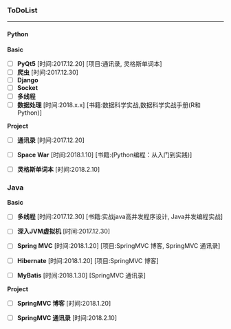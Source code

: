 ### ToDoList

***
#### Python

**Basic**
- [ ] **PyQt5**   [时间:2017.12.20]    [项目:通讯录, 灵格斯单词本]
- [ ] **爬虫**     [时间:2017.12.30]
- [ ] **Django**
- [ ] **Socket**
- [ ] **多线程**
- [ ] **数据处理**  [时间:2018.x.x]     [书籍:数据科学实战,数据科学实战手册(R和Python)]

**Project**

- [ ] **通讯录**       [时间:2017.12.20]
- [ ] **Space War**   [时间:2018.1.10]     [书籍:(Python编程：从入门到实践)]
- [ ] **灵格斯单词本**  [时间:2018.2.10]



### Java

**Basic**
- [ ] **多线程**          [时间:2017.12.30]    [书籍:实战java高并发程序设计, Java并发编程实战]
- [ ] **深入JVM虚拟机**    [时间:2017.12.30]
- [ ] **Spring MVC**     [时间:2018.1.20]      [项目:SpringMVC 博客, SpringMVC 通讯录]
- [ ] **Hibernate**      [时间:2018.1.20]      [项目:SpringMVC 博客]
- [ ] **MyBatis**        [时间:2018.1.30]      [SpringMVC 通讯录]


**Project**
- [ ] **SpringMVC 博客**     [时间:2018.1.20]
- [ ] **SpringMVC 通讯录**    [时间:2018.2.10]


